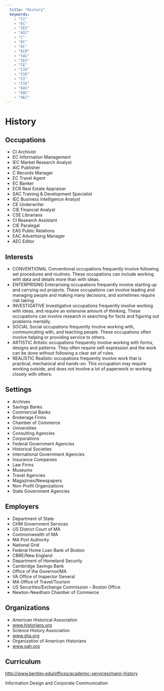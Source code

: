 ```yaml
---
  title: "History"
  keywords: 
    - "CI"
    - "EC"
    - "IEC"
    - "AIC"
    - "C"
    - "EC"
    - "EC"
    - "ECR"
    - "SAC"
    - "IEC"
    - "CE"
    - "CIE"
    - "CSE"
    - "CI"
    - "CIE"
    - "EAS"
    - "EAC"
    - "AEC"
---
```

# History

## Occupations


 - CI
    Archivist
 - EC
    Information Management
 - IEC
    Market Research Analyst
 - AIC
    Publisher
 - C
    Records Manager
 - EC
    Travel Agent
 - EC
    Banker
 - ECR
    Real Estate Appraiser
 - SAC
    Training & Development Specialist
 - IEC
    Business Intelligence Analyst
 - CE
    Underwriter
 - CIE
    Financial Analyst
 - CSE
    Librarians
 - CI
    Research Assistant
 - CIE
    Paralegal
 - EAS
    Public Relations
 - EAC
    Advertising Manager
 - AEC
    Editor

## Interests


 - CONVENTIONAL
    Conventional occupations frequently involve following set procedures and routines. These occupations can include working with data and details more than with ideas.
 - ENTERPRISING
    Enterprising occupations frequently involve starting up and carrying out projects. These occupations can involve leading and managing people and making many decisions, and sometimes require risk taking.
 - INVESTIGATIVE
    Investigative occupations frequently involve working with ideas, and require an extensive amount of thinking. These occupations can involve research in searching for facts and figuring out problems mentally.
 - SOCIAL
    Social occupations frequently involve working with, communicating with, and teaching people. These occupations often involve helping or providing service to others.
 - ARTISTIC
    Artistic occupations frequently involve working with forms, designs and patterns. They often require self-expression and the work can be done without following a clear set of rules.
 - REALISTIC
    Realistic occupations frequently involve work that is practical, mechanical and hands-on. This occupation may require working outside, and does not involve a lot of paperwork or working closely with others.

## Settings


 - Archives
 - Savings Banks
 - Commercial Banks
 - Brokerage Firms
 - Chamber of Commerce
 - Universities
 - Consulting Agencies
 - Corporations
 - Federal Government Agencies
 - Historical Societies
 - International Government Agencies
 - Insurance Companies
 - Law Firms
 - Museums
 - Travel Agencies
 - Magazines/Newspapers
 - Non-Profit Organizations
 - State Government Agencies

## Employers


 - Department of State
 - CHM Government Services
 - US District Court of MA
 - Commonwealth of MA
 - MA Port Authority
 - National Grid
 - Federal Home Loan Bank of Boston
 - CBRE/New England
 - Department of Homeland Security
 - Cambridge Savings Bank
 - Office of the Governor/MA
 - VA Office of Inspector General
 - MA Office of Travel/Tourism
 - US Securities/Exchange Commission – Boston Office
 - Newton-Needham Chamber of Commerce

## Organizations


 - American Historical Association
 - www.historians.org
 - Science History Association
 - www.sha.org
 - Organization of American Historians
 - www.oah.org

## Curriculum


http://www.bentley.edu/offices/academic-services/major-history
































































































































Information Design and Corporate Communication
